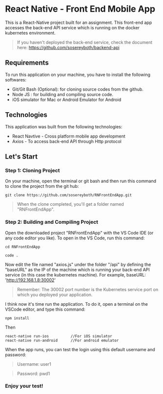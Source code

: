 # React Native - Front End Mobile App
This is a React-Native project built for an assignment. This front-end app accesses the back-end API service which is running on the docker kubernetes environment. 
> If you haven't deployed the back-end service, check the document here: 
> https://github.com/sosereyboth/backend-api


## Requirements
To run this application on your machine, you have to install the following softwares:
* Git/Git Bash (Optional): for cloning source codes from the github.
* Node JS : for building and compiling source code.
* iOS simulator for Mac or Android Emulator for Android

## Technologies
This application was built from the following technologies:
* React Navtive - Cross platform mobile app development
* Axios - To access back-end API through Http protocol

## Let's Start
### Step 1: Cloning Project
On your machine, open the terminal or git bash and then run this command to clone the project from the git hub:
```
git clone https://github.com/sosereyboth/RNFrontEndApp.git
```
> When the clone completed, you'll get a folder named "RNFrontEndApp".

### Step 2: Building and Compiling Project
Open the downloaded project "RNFrontEndApp" with the VS Code IDE (or any code editor you like). To open in the VS Code, run this command:
```
cd RNFrontEndApp

code .
```
Now edit the file named "axios.js" under the folder "/api" by defining the "baseURL" as the IP of the machine which is running your back-end API service (in this case the kubernetes machine). For example, baseURL: 'http://192.168.1.8:30002'
> Remember: The 30002 port number is the Kubernetes service port on which you deployed your application.

I think now it's time run the application. To do it, open a terminal on the VSCode editor, and type this command:
```
npm install
```
Then
```
react-native run-ios          //For iOS simulator
react-native run-android      //For android emulator
```
When the app runs, you can test the login using this default username and password:
> Username: user1

> Password: pwd1

### Enjoy your test!
